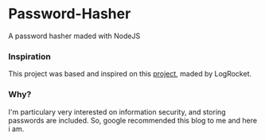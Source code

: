 # Password-Hasher
A password hasher maded with NodeJS

### Inspiration

This project was based and inspired on this [project](https://blog.logrocket.com/building-a-password-hasher-in-node-js/), maded by LogRocket.

### Why?

I'm particulary very interested on information security, and storing passwords are included. So, google recommended this blog to me and here i am.
